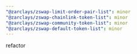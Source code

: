 ```yaml
---
"@zarclays/zswap-limit-order-pair-list": minor
"@zarclays/zswap-chainlink-token-list": minor
"@zarclays/zswap-community-token-list": minor
"@zarclays/zswap-default-token-list": minor
---
```


refactor
